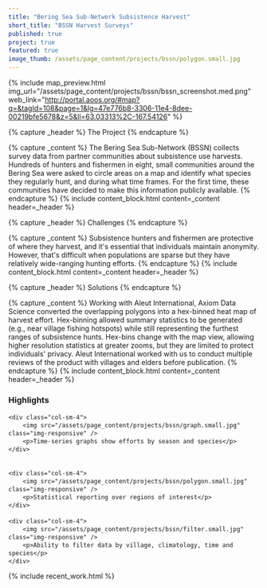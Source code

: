 ```yaml
---
title: "Bering Sea Sub-Network Subsistence Harvest"
short_title: "BSSN Harvest Surveys"
published: true
project: true
featured: true
image_thumb: /assets/page_content/projects/bssn/polygon.small.jpg
---
```




{%  include map_preview.html 	img_url="/assets/page_content/projects/bssn/bssn_screenshot.med.png" web_link="http://portal.aoos.org/#map?q=&tagId=108&page=1&lg=47e776b8-3306-11e4-8dee-00219bfe5678&z=5&ll=63.03313%2C-167.54126" %}


{% capture _header %}
The Project
{% endcapture %}

{% capture _content %}
The Bering Sea Sub-Network (BSSN) collects survey data from partner communities about subsistence use harvests. Hundreds of hunters and fishermen in eight, small communities around the Bering Sea were asked to circle areas on a map and identify what species they regularly hunt, and during what time frames. For the first time, these communities have decided to make this information publicly available.
{% endcapture %}
{% include content_block.html content=_content header=_header %}


{% capture _header %}
Challenges
{% endcapture %}

{% capture _content %}
Subsistence hunters and fishermen are protective of where they harvest, and it's essential that individuals maintain anonymity. However, that's difficult when populations are sparse but they have relatively wide-ranging hunting efforts.
{% endcapture %}
{% include content_block.html content=_content header=_header %}


{% capture _header %}
Solutions
{% endcapture %}

{% capture _content %}
Working with Aleut International, Axiom Data Science converted the overlapping polygons into a hex-binned heat map of harvest effort. Hex-binning allowed summary statistics to be generated (e.g., near village fishing hotspots) while still representing the furthest ranges of subsistence hunts. Hex-bins change with the map view, allowing higher resolution statistics at greater zooms, but they are limited to protect individuals' privacy. Aleut International worked with us to conduct multiple reviews of the product with villages and elders before publication.
{% endcapture %}
{% include content_block.html content=_content header=_header %}



<h3>Highlights</h3>

<div class="row">


	<div class="col-sm-4">
		<img src="/assets/page_content/projects/bssn/graph.small.jpg" class="img-responsive" />
		<p>Time-series graphs show efforts by season and species</p>
	</div>


	<div class="col-sm-4">
		<img src="/assets/page_content/projects/bssn/polygon.small.jpg" class="img-responsive" />
		<p>Statistical reporting over regions of interest</p>
	</div>

	<div class="col-sm-4">
		<img src="/assets/page_content/projects/bssn/filter.small.jpg" class="img-responsive" />
		<p>Ability to filter data by village, climatology, time and species</p>
	</div>

</div>


{% include recent_work.html %}



<!-- 
{% capture _header %}
Highlights
{% endcapture %}

{% capture _content %}
<ul>
<li>Statistical overviews at high zoom levels</li>
<li>High-resolution views that protect individuals' privacy</li>
<li>Village, climatology, and species selectors</li>
</ul>
{% endcapture %}
{% include content_block.html content=_content header=_header %}

 -->
